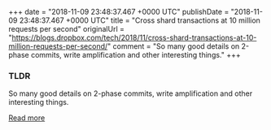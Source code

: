 +++
date = "2018-11-09 23:48:37.467 +0000 UTC"
publishDate = "2018-11-09 23:48:37.467 +0000 UTC"
title = "Cross shard transactions at 10 million requests per second"
originalUrl = "https://blogs.dropbox.com/tech/2018/11/cross-shard-transactions-at-10-million-requests-per-second/"
comment = "So many good details on 2-phase commits, write amplification and other interesting things."
+++

### TLDR

So many good details on 2-phase commits, write amplification and other interesting things.

[Read more](https://blogs.dropbox.com/tech/2018/11/cross-shard-transactions-at-10-million-requests-per-second/)
